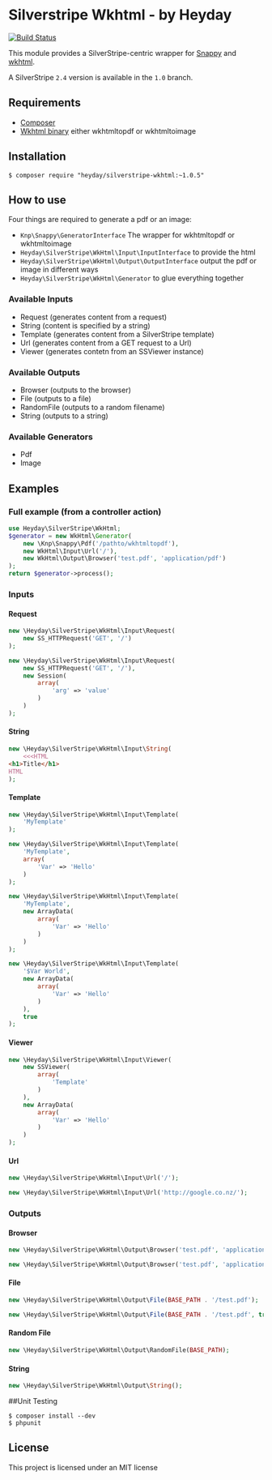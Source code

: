 # Silverstripe Wkhtml - by Heyday

[![Build Status](https://travis-ci.org/heyday/silverstripe-wkhtml.png?branch=master)](https://travis-ci.org/heyday/silverstripe-wkhtml)

This module provides a SilverStripe-centric wrapper for [Snappy](https://github.com/KnpLabs/snappy) and [wkhtml](http://code.google.com/p/wkhtmltopdf/).

A SilverStripe `2.4` version is available in the `1.0` branch.

## Requirements

* [Composer](http://getcomposer.org/)
* [Wkhtml binary](http://code.google.com/p/wkhtmltopdf/downloads/list) either wkhtmltopdf or wkhtmltoimage

## Installation

    $ composer require "heyday/silverstripe-wkhtml:~1.0.5"

## How to use

Four things are required to generate a pdf or an image:

* `Knp\Snappy\GeneratorInterface` The wrapper for wkhtmltopdf or wkhtmltoimage
* `Heyday\SilverStripe\WkHtml\Input\InputInterface` to provide the html
* `Heyday\SilverStripe\WkHtml\Output\OutputInterface` output the pdf or image in different ways
* `Heyday\SilverStripe\WkHtml\Generator` to glue everything together

### Available Inputs

- Request (generates content from a request)
- String (content is specified by a string)
- Template (generates content from a SilverStripe template)
- Url (generates content from a GET request to a Url)
- Viewer (generates contetn from an SSViewer instance)

### Available Outputs

- Browser (outputs to the browser)
- File (outputs to a file)
- RandomFile (outputs to a random filename)
- String (outputs to a string)

### Available Generators

- Pdf
- Image

## Examples

### Full example (from a controller action)

```php
use Heyday\SilverStripe\WkHtml;
$generator = new WkHtml\Generator(
    new \Knp\Snappy\Pdf('/pathto/wkhtmltopdf'),
    new WkHtml\Input\Url('/'),
    new WkHtml\Output\Browser('test.pdf', 'application/pdf')
);
return $generator->process();
```

### Inputs

#### Request

```php
new \Heyday\SilverStripe\WkHtml\Input\Request(
    new SS_HTTPRequest('GET', '/')
);
```

```php
new \Heyday\SilverStripe\WkHtml\Input\Request(
    new SS_HTTPRequest('GET', '/'),
    new Session(
        array(
            'arg' => 'value'
        )
    )
);
```

#### String

```php
new \Heyday\SilverStripe\WkHtml\Input\String(
    <<<HTML
<h1>Title</h1>
HTML
);
```

#### Template

```php
new \Heyday\SilverStripe\WkHtml\Input\Template(
    'MyTemplate'
);
```

```php
new \Heyday\SilverStripe\WkHtml\Input\Template(
    'MyTemplate',
    array(
        'Var' => 'Hello'
    )
);
```

```php
new \Heyday\SilverStripe\WkHtml\Input\Template(
    'MyTemplate',
    new ArrayData(
        array(
            'Var' => 'Hello'
        )
    )
);
```

```php
new \Heyday\SilverStripe\WkHtml\Input\Template(
    '$Var World',
    new ArrayData(
        array(
            'Var' => 'Hello'
        )
    ),
    true
);
```

#### Viewer

```php
new \Heyday\SilverStripe\WkHtml\Input\Viewer(
    new SSViewer(
        array(
            'Template'
        )
    ),
    new ArrayData(
        array(
            'Var' => 'Hello'
        )
    )
);
```

#### Url

```php
new \Heyday\SilverStripe\WkHtml\Input\Url('/');
```

```php
new \Heyday\SilverStripe\WkHtml\Input\Url('http://google.co.nz/');
```

### Outputs

#### Browser

```php
new \Heyday\SilverStripe\WkHtml\Output\Browser('test.pdf', 'application/pdf'); // Force download
```

```php
new \Heyday\SilverStripe\WkHtml\Output\Browser('test.pdf', 'application/pdf', true); // Embeds
```

#### File

```php
new \Heyday\SilverStripe\WkHtml\Output\File(BASE_PATH . '/test.pdf');
```

```php
new \Heyday\SilverStripe\WkHtml\Output\File(BASE_PATH . '/test.pdf', true); // Overwrite
```

#### Random File

```php
new \Heyday\SilverStripe\WkHtml\Output\RandomFile(BASE_PATH);
```

#### String

```php
new \Heyday\SilverStripe\WkHtml\Output\String();
```

##Unit Testing

    $ composer install --dev
    $ phpunit

## License

This project is licensed under an MIT license

